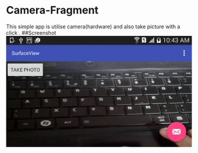 # Camera-Fragment
This simple app is utilise camera(hardware) and also take picture with a click .
##Screenshot
![alt](https://github.com/rohitsthaa/Camera-Fragment/blob/master/device-2015-11-04-235852.png)

